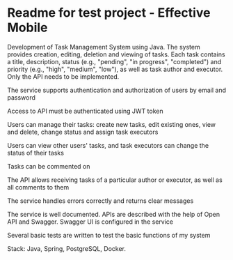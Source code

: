 # Readme for test project - Effective Mobile

Development of Task Management System using Java. The system provides creation, editing, deletion and viewing of tasks. Each task contains a title, description, status (e.g., "pending", "in progress", "completed") and priority (e.g., "high", "medium", "low"), as well as task author and executor. Only the API needs to be implemented.


The service supports authentication and authorization of users by email and password

Access to API must be authenticated using JWT token


Users can manage their tasks: create new tasks, edit existing ones, view and delete, change status and assign task executors


Users can view other users' tasks, and task executors can change the status of their tasks


Tasks can be commented on


The API allows receiving tasks of a particular author or executor, as well as all comments to them


The service handles errors correctly and returns clear messages


The service is well documented. APIs are described with the help of Open API and Swagger. Swagger UI is configured in the service


Several basic tests are written to test the basic functions of my system


Stack: Java, Spring, PostgreSQL, Docker.
